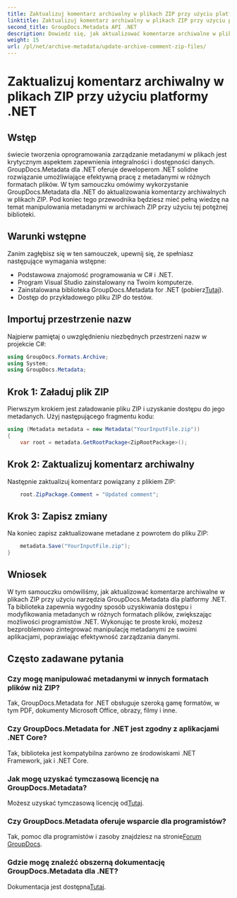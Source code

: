 ```yaml
---
title: Zaktualizuj komentarz archiwalny w plikach ZIP przy użyciu platformy .NET
linktitle: Zaktualizuj komentarz archiwalny w plikach ZIP przy użyciu platformy .NET
second_title: GroupDocs.Metadata API .NET
description: Dowiedz się, jak aktualizować komentarze archiwalne w plikach ZIP przy użyciu GroupDocs.Metadata dla .NET. Ulepsz zarządzanie metadanymi w aplikacjach C# bez wysiłku.
weight: 15
url: /pl/net/archive-metadata/update-archive-comment-zip-files/
---
```


# Zaktualizuj komentarz archiwalny w plikach ZIP przy użyciu platformy .NET

## Wstęp
świecie tworzenia oprogramowania zarządzanie metadanymi w plikach jest krytycznym aspektem zapewnienia integralności i dostępności danych. GroupDocs.Metadata dla .NET oferuje deweloperom .NET solidne rozwiązanie umożliwiające efektywną pracę z metadanymi w różnych formatach plików. W tym samouczku omówimy wykorzystanie GroupDocs.Metadata dla .NET do aktualizowania komentarzy archiwalnych w plikach ZIP. Pod koniec tego przewodnika będziesz mieć pełną wiedzę na temat manipulowania metadanymi w archiwach ZIP przy użyciu tej potężnej biblioteki.
## Warunki wstępne
Zanim zagłębisz się w ten samouczek, upewnij się, że spełniasz następujące wymagania wstępne:
- Podstawowa znajomość programowania w C# i .NET.
- Program Visual Studio zainstalowany na Twoim komputerze.
-  Zainstalowana biblioteka GroupDocs.Metadata for .NET (pobierz[Tutaj](https://releases.groupdocs.com/metadata/net/)).
- Dostęp do przykładowego pliku ZIP do testów.

## Importuj przestrzenie nazw
Najpierw pamiętaj o uwzględnieniu niezbędnych przestrzeni nazw w projekcie C#:
```csharp
using GroupDocs.Formats.Archive;
using System;
using GroupDocs.Metadata;
```
## Krok 1: Załaduj plik ZIP
Pierwszym krokiem jest załadowanie pliku ZIP i uzyskanie dostępu do jego metadanych. Użyj następującego fragmentu kodu:
```csharp
using (Metadata metadata = new Metadata("YourInputFile.zip"))
{
    var root = metadata.GetRootPackage<ZipRootPackage>();
```
## Krok 2: Zaktualizuj komentarz archiwalny
Następnie zaktualizuj komentarz powiązany z plikiem ZIP:
```csharp
    root.ZipPackage.Comment = "Updated comment";
```
## Krok 3: Zapisz zmiany
Na koniec zapisz zaktualizowane metadane z powrotem do pliku ZIP:
```csharp
    metadata.Save("YourInputFile.zip");
}
```

## Wniosek
W tym samouczku omówiliśmy, jak aktualizować komentarze archiwalne w plikach ZIP przy użyciu narzędzia GroupDocs.Metadata dla platformy .NET. Ta biblioteka zapewnia wygodny sposób uzyskiwania dostępu i modyfikowania metadanych w różnych formatach plików, zwiększając możliwości programistów .NET. Wykonując te proste kroki, możesz bezproblemowo zintegrować manipulację metadanymi ze swoimi aplikacjami, poprawiając efektywność zarządzania danymi.

## Często zadawane pytania
### Czy mogę manipulować metadanymi w innych formatach plików niż ZIP?
Tak, GroupDocs.Metadata for .NET obsługuje szeroką gamę formatów, w tym PDF, dokumenty Microsoft Office, obrazy, filmy i inne.
### Czy GroupDocs.Metadata for .NET jest zgodny z aplikacjami .NET Core?
Tak, biblioteka jest kompatybilna zarówno ze środowiskami .NET Framework, jak i .NET Core.
### Jak mogę uzyskać tymczasową licencję na GroupDocs.Metadata?
 Możesz uzyskać tymczasową licencję od[Tutaj](https://purchase.groupdocs.com/temporary-license/).
### Czy GroupDocs.Metadata oferuje wsparcie dla programistów?
 Tak, pomoc dla programistów i zasoby znajdziesz na stronie[Forum GroupDocs](https://forum.groupdocs.com/c/metadata/14).
### Gdzie mogę znaleźć obszerną dokumentację GroupDocs.Metadata dla .NET?
 Dokumentacja jest dostępna[Tutaj](https://tutorials.groupdocs.com/metadata/net/).